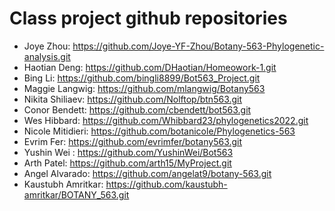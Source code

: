 # Class project github repositories

- Joye Zhou: https://github.com/Joye-YF-Zhou/Botany-563-Phylogenetic-analysis.git
- Haotian Deng: https://github.com/DHaotian/Homeowork-1.git
- Bing Li: https://github.com/bingli8899/Bot563_Project.git
- Maggie Langwig: https://github.com/mlangwig/Botany563
- Nikita Shiliaev: https://github.com/Nolftop/btn563.git
- Conor Bendett: https://github.com/cbendett/bot563.git
- Wes Hibbard: https://github.com/Whibbard23/phylogenetics2022.git
- Nicole Mitidieri: https://github.com/botanicole/Phylogenetics-563
- Evrim Fer: https://github.com/evrimfer/botany563.git
- Yushin Wei : https://github.com/YushinWei/Bot563
- Arth Patel: https://github.com/arth15/MyProject.git
- Angel Alvarado: https://github.com/angelat9/botany-563.git
- Kaustubh Amritkar: https://github.com/kaustubh-amritkar/BOTANY_563.git 
